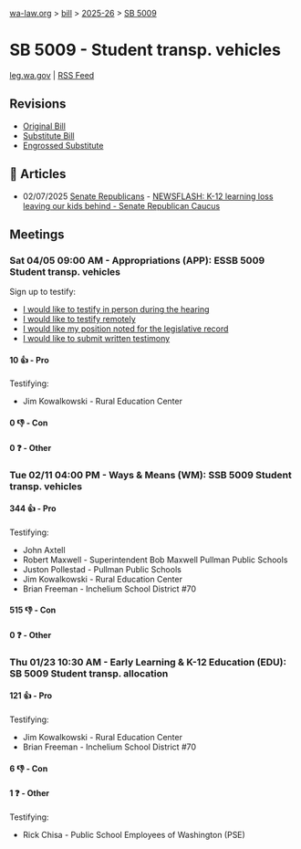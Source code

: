 [wa-law.org](/) > [bill](/bill/) > [2025-26](/bill/2025-26/) > [SB 5009](/bill/2025-26/sb/5009/)

# SB 5009 - Student transp. vehicles
[leg.wa.gov](https://app.leg.wa.gov/billsummary?BillNumber=5009&Year=2025&Initiative=false) | [RSS Feed](./rss.xml)

## Revisions
* [Original Bill](1/)
* [Substitute Bill](S/)
* [Engrossed Substitute](S.E/)

## 📰 Articles
* 02/07/2025 [Senate Republicans](/org/senate_republicans/) - [NEWSFLASH: K-12 learning loss leaving our kids behind - Senate Republican Caucus](https://src.wastateleg.org/blog/newsflash-k-12-learning-loss-leaving-kids-behind/#:~:text=SSB%205009)

## Meetings
### Sat 04/05 09:00 AM - Appropriations (APP): ESSB 5009 Student transp. vehicles
Sign up to testify:
* [I would like to testify in person during the hearing](https://app.leg.wa.gov/csi/Testifier/Add?chamber=House&mId=33249&aId=166952&caId=26904&tId=1)
* [I would like to testify remotely](https://app.leg.wa.gov/csi/Testifier/Add?chamber=House&mId=33249&aId=166952&caId=26904&tId=2)
* [I would like my position noted for the legislative record](https://app.leg.wa.gov/csi/Testifier/Add?chamber=House&mId=33249&aId=166952&caId=26904&tId=3)
* [I would like to submit written testimony](https://app.leg.wa.gov/csi/Testifier/Add?chamber=House&mId=33249&aId=166952&caId=26904&tId=4)

#### 10 👍 - Pro
Testifying:
* Jim Kowalkowski - Rural Education Center

#### 0 👎 - Con

#### 0 ❓ - Other

### Tue 02/11 04:00 PM - Ways & Means (WM): SSB 5009 Student transp. vehicles
#### 344 👍 - Pro
Testifying:
* John Axtell
* Robert Maxwell - Superintendent  Bob Maxwell Pullman Public Schools
* Juston Pollestad - Pullman Public Schools
* Jim Kowalkowski - Rural Education Center
* Brian Freeman - Inchelium School District #70

#### 515 👎 - Con

#### 0 ❓ - Other

### Thu 01/23 10:30 AM - Early Learning & K-12 Education (EDU): SB 5009 Student transp. allocation
#### 121 👍 - Pro
Testifying:
* Jim Kowalkowski - Rural Education Center
* Brian Freeman - Inchelium School District #70

#### 6 👎 - Con

#### 1 ❓ - Other
Testifying:
* Rick Chisa - Public School Employees of Washington (PSE)
